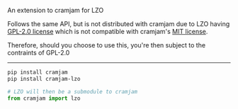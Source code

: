 An extension to cramjam for LZO

Follows the same API, but is not distributed
with cramjam due to LZO having [GPL-2.0 license](LICENSE) which is not
compatible with cramjam's [MIT license](../LICENSE).

Therefore, should you choose to use this, you're then subject to the 
contraints of GPL-2.0

---
```bash
pip install cramjam
pip install cramjam-lzo
```

```python
# LZO will then be a submodule to cramjam
from cramjam import lzo
```
